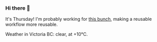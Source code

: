 ### Hi there :wave:

It's Thursday! I'm probably working for [this bunch](https://github.com/kohofinancial), making a reusable workflow more reusable.

Weather in Victoria BC: clear, at +10°C.
